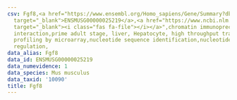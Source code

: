 ```yaml
---
csv: Fgf8,<a href="https://www.ensembl.org/Homo_sapiens/Gene/Summary?db=core;g=ENSMUSG00000025219"
  target="_blank">ENSMUSG00000025219</a>,<a href="https://www.ncbi.nlm.nih.gov/pubmed/23834426"
  target="_blank"><i class="fas fa-file"></i></a>",chromatin immunoprecipitation assay,direct
  interaction,prime adult stage, liver, Hepatocyte, high throughput transcription
  profiling by microarray,nucleotide sequence identification,nucleotide sequence identification,transcriptional
  regulation,
data_alias: Fgf8
data_id: ENSMUSG00000025219
data_numevidence: 1
data_species: Mus musculus
data_taxid: '10090'
title: Fgf8
---
```


